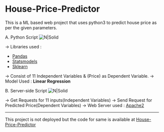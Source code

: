 # House-Price-Predictor
This is a ML based web project that uses python3 to predict house price as per the given parameters.


A. Python Script ![N|Solid](https://www.python.org/static/community_logos/python-powered-w-70x28.png)

-> Libraries used :
  - [Pandas](https://pypi.org/project/pandas/) 
  - [Statsmodels](https://pypi.org/project/statsmodels/) 
  - [Sklearn](https://pypi.org/project/sklearn/) 

-> Consist of 11 Independent Variables & (Price) as Dependent Variable.
-> Model Used : **Linear Regression**

B. Server-side Script ![N|Solid](https://www.php.net/images/logos/php-power-micro.png)
  
  -> Get Requests for 11 inputs(Independent Variables)
  -> Send Request for Predicted Price(Dependent Variables)
  -> Web Server used : [Apache2](https://httpd.apache.org/)
  
----

This project is not deployed but the code for same is available at [House-Price-Predictor](https://github.com/Pranav-Khurana/House-Price-Predictor)


  
  


